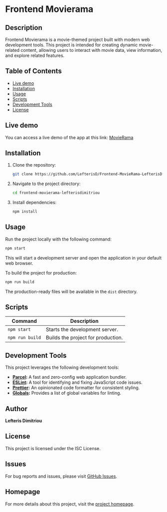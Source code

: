 # Frontend Movierama

## Description
Frontend Movierama is a movie-themed project built with modern web development tools. This project is intended for creating dynamic movie-related content, allowing users to interact with movie data, view information, and explore related features.

## Table of Contents
- [Live demo](#live-demo)
- [Installation](#installation)
- [Usage](#usage)
- [Scripts](#scripts)
- [Development Tools](#development-tools)
- [License](#license)

## Live demo
You can access a live demo of the app at this link:
[MovieRama](https://glowing-froyo-cfbc70.netlify.app/)

## Installation
1. Clone the repository:
   ```bash
   git clone https://github.com/LefterisD/Frontend-MovieRama-LefterisDimitriou.git
   ```
2. Navigate to the project directory:
   ```bash
   cd frontend-movierama-lefterisdimitriou
   ```
3. Install dependencies:
   ```bash
   npm install
   ```

## Usage
Run the project locally with the following command:
```bash
npm start
```
This will start a development server and open the application in your default web browser.

To build the project for production:
```bash
npm run build
```
The production-ready files will be available in the `dist` directory.

## Scripts
| Command        | Description                          |
|----------------|--------------------------------------|
| `npm start`    | Starts the development server.       |
| `npm run build`| Builds the project for production.   |

## Development Tools
This project leverages the following development tools:
- **[Parcel](https://parceljs.org/):** A fast and zero-config web application bundler.
- **[ESLint](https://eslint.org/):** A tool for identifying and fixing JavaScript code issues.
- **[Prettier](https://prettier.io/):** An opinionated code formatter for consistent styling.
- **[Globals](https://www.npmjs.com/package/globals):** Provides a list of global variables for linting.

## Author
**Lefteris Dimitriou**

## License
This project is licensed under the ISC License.

## Issues
For bug reports and issues, please visit [GitHub Issues](https://github.com/testissues).

## Homepage
For more details about this project, visit the [project homepage](https://github.com/test#readme).

